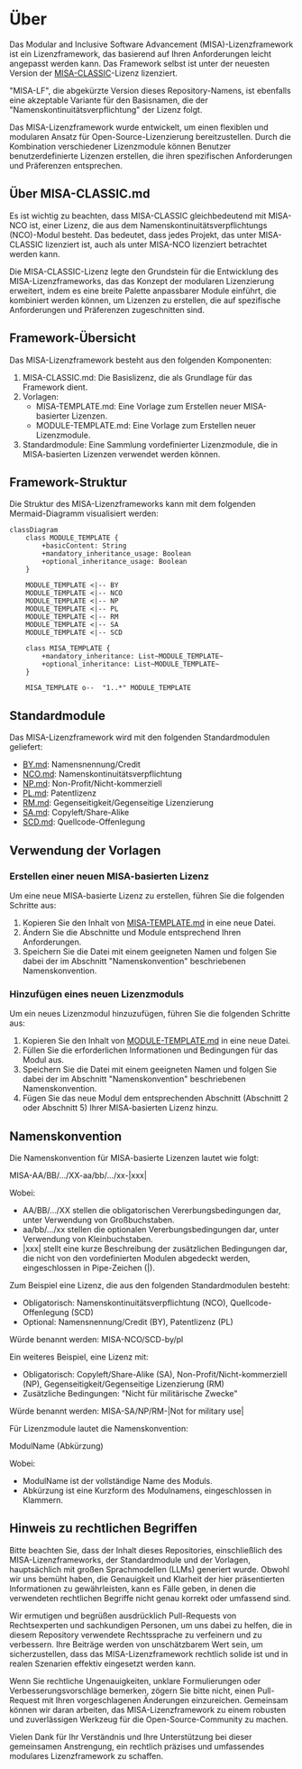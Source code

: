 # Über
Das Modular and Inclusive Software Advancement (MISA)-Lizenzframework ist ein Lizenzframework, das basierend auf Ihren Anforderungen leicht angepasst werden kann. Das Framework selbst ist unter der neuesten Version der [MISA-CLASSIC](/MISA-CLASSIC.md)-Lizenz lizenziert.

"MISA-LF", die abgekürzte Version dieses Repository-Namens, ist ebenfalls eine akzeptable Variante für den Basisnamen, die der "Namenskontinuitätsverpflichtung" der Lizenz folgt.

Das MISA-Lizenzframework wurde entwickelt, um einen flexiblen und modularen Ansatz für Open-Source-Lizenzierung bereitzustellen. Durch die Kombination verschiedener Lizenzmodule können Benutzer benutzerdefinierte Lizenzen erstellen, die ihren spezifischen Anforderungen und Präferenzen entsprechen.

## Über MISA-CLASSIC.md
Es ist wichtig zu beachten, dass MISA-CLASSIC gleichbedeutend mit MISA-NCO ist, einer Lizenz, die aus dem Namenskontinuitätsverpflichtungs (NCO)-Modul besteht. Das bedeutet, dass jedes Projekt, das unter MISA-CLASSIC lizenziert ist, auch als unter MISA-NCO lizenziert betrachtet werden kann.

Die MISA-CLASSIC-Lizenz legte den Grundstein für die Entwicklung des MISA-Lizenzframeworks, das das Konzept der modularen Lizenzierung erweitert, indem es eine breite Palette anpassbarer Module einführt, die kombiniert werden können, um Lizenzen zu erstellen, die auf spezifische Anforderungen und Präferenzen zugeschnitten sind.

## Framework-Übersicht
Das MISA-Lizenzframework besteht aus den folgenden Komponenten:

1. MISA-CLASSIC.md: Die Basislizenz, die als Grundlage für das Framework dient.
2. Vorlagen:
   - MISA-TEMPLATE.md: Eine Vorlage zum Erstellen neuer MISA-basierter Lizenzen.
   - MODULE-TEMPLATE.md: Eine Vorlage zum Erstellen neuer Lizenzmodule.
3. Standardmodule: Eine Sammlung vordefinierter Lizenzmodule, die in MISA-basierten Lizenzen verwendet werden können.

## Framework-Struktur
Die Struktur des MISA-Lizenzframeworks kann mit dem folgenden Mermaid-Diagramm visualisiert werden:

```mermaid
classDiagram
    class MODULE_TEMPLATE {
        +basicContent: String
        +mandatory_inheritance_usage: Boolean
        +optional_inheritance_usage: Boolean
    }
    
    MODULE_TEMPLATE <|-- BY
    MODULE_TEMPLATE <|-- NCO
    MODULE_TEMPLATE <|-- NP
    MODULE_TEMPLATE <|-- PL
    MODULE_TEMPLATE <|-- RM
    MODULE_TEMPLATE <|-- SA
    MODULE_TEMPLATE <|-- SCD
    
    class MISA_TEMPLATE {
        +mandatory_inheritance: List~MODULE_TEMPLATE~
        +optional_inheritance: List~MODULE_TEMPLATE~
    }
    
    MISA_TEMPLATE o--  "1..*" MODULE_TEMPLATE
```

## Standardmodule
Das MISA-Lizenzframework wird mit den folgenden Standardmodulen geliefert:

- [BY.md](/Default%20modules/BY.md): Namensnennung/Credit
- [NCO.md](/Default%20modules/NCO.md): Namenskontinuitätsverpflichtung
- [NP.md](/Default%20modules/NP.md): Non-Profit/Nicht-kommerziell
- [PL.md](/Default%20modules/PL.md): Patentlizenz
- [RM.md](/Default%20modules/RM.md): Gegenseitigkeit/Gegenseitige Lizenzierung
- [SA.md](/Default%20modules/SA.md): Copyleft/Share-Alike
- [SCD.md](/Default%20modules/SCD.md): Quellcode-Offenlegung

## Verwendung der Vorlagen
### Erstellen einer neuen MISA-basierten Lizenz
Um eine neue MISA-basierte Lizenz zu erstellen, führen Sie die folgenden Schritte aus:

1. Kopieren Sie den Inhalt von [MISA-TEMPLATE.md](/Templates/MISA-TEMPLATE.md) in eine neue Datei.
2. Ändern Sie die Abschnitte und Module entsprechend Ihren Anforderungen.
3. Speichern Sie die Datei mit einem geeigneten Namen und folgen Sie dabei der im Abschnitt "Namenskonvention" beschriebenen Namenskonvention.

### Hinzufügen eines neuen Lizenzmoduls
Um ein neues Lizenzmodul hinzuzufügen, führen Sie die folgenden Schritte aus:

1. Kopieren Sie den Inhalt von [MODULE-TEMPLATE.md](/Templates/MODULE-TEMPLATE.md) in eine neue Datei.
2. Füllen Sie die erforderlichen Informationen und Bedingungen für das Modul aus.
3. Speichern Sie die Datei mit einem geeigneten Namen und folgen Sie dabei der im Abschnitt "Namenskonvention" beschriebenen Namenskonvention.
4. Fügen Sie das neue Modul dem entsprechenden Abschnitt (Abschnitt 2 oder Abschnitt 5) Ihrer MISA-basierten Lizenz hinzu.

## Namenskonvention
Die Namenskonvention für MISA-basierte Lizenzen lautet wie folgt:

MISA-AA/BB/.../XX-aa/bb/.../xx-|xxx|

Wobei:
- AA/BB/.../XX stellen die obligatorischen Vererbungsbedingungen dar, unter Verwendung von Großbuchstaben.
- aa/bb/.../xx stellen die optionalen Vererbungsbedingungen dar, unter Verwendung von Kleinbuchstaben.
- |xxx| stellt eine kurze Beschreibung der zusätzlichen Bedingungen dar, die nicht von den vordefinierten Modulen abgedeckt werden, eingeschlossen in Pipe-Zeichen (|).

Zum Beispiel eine Lizenz, die aus den folgenden Standardmodulen besteht:
- Obligatorisch: Namenskontinuitätsverpflichtung (NCO), Quellcode-Offenlegung (SCD)
- Optional: Namensnennung/Credit (BY), Patentlizenz (PL)

Würde benannt werden: MISA-NCO/SCD-by/pl

Ein weiteres Beispiel, eine Lizenz mit:
- Obligatorisch: Copyleft/Share-Alike (SA), Non-Profit/Nicht-kommerziell (NP), Gegenseitigkeit/Gegenseitige Lizenzierung (RM)
- Zusätzliche Bedingungen: "Nicht für militärische Zwecke"

Würde benannt werden: MISA-SA/NP/RM-|Not for military use|

Für Lizenzmodule lautet die Namenskonvention:

ModulName (Abkürzung)

Wobei:
- ModulName ist der vollständige Name des Moduls.
- Abkürzung ist eine Kurzform des Modulnamens, eingeschlossen in Klammern.

## Hinweis zu rechtlichen Begriffen

Bitte beachten Sie, dass der Inhalt dieses Repositories, einschließlich des MISA-Lizenzframeworks, der Standardmodule und der Vorlagen, hauptsächlich mit großen Sprachmodellen (LLMs) generiert wurde. Obwohl wir uns bemüht haben, die Genauigkeit und Klarheit der hier präsentierten Informationen zu gewährleisten, kann es Fälle geben, in denen die verwendeten rechtlichen Begriffe nicht genau korrekt oder umfassend sind.

Wir ermutigen und begrüßen ausdrücklich Pull-Requests von Rechtsexperten und sachkundigen Personen, um uns dabei zu helfen, die in diesem Repository verwendete Rechtssprache zu verfeinern und zu verbessern. Ihre Beiträge werden von unschätzbarem Wert sein, um sicherzustellen, dass das MISA-Lizenzframework rechtlich solide ist und in realen Szenarien effektiv eingesetzt werden kann.

Wenn Sie rechtliche Ungenauigkeiten, unklare Formulierungen oder Verbesserungsvorschläge bemerken, zögern Sie bitte nicht, einen Pull-Request mit Ihren vorgeschlagenen Änderungen einzureichen. Gemeinsam können wir daran arbeiten, das MISA-Lizenzframework zu einem robusten und zuverlässigen Werkzeug für die Open-Source-Community zu machen.

Vielen Dank für Ihr Verständnis und Ihre Unterstützung bei dieser gemeinsamen Anstrengung, ein rechtlich präzises und umfassendes modulares Lizenzframework zu schaffen.